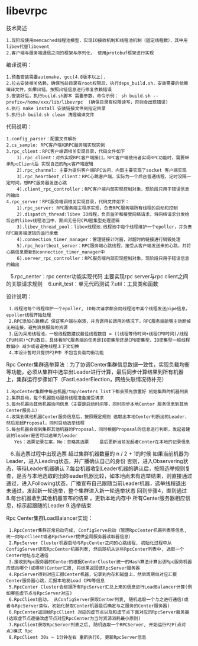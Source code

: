 # libevrpc


技术简述

    1.现阶段使用memcached线程池模型，实现IO接收机制和线程池机制（固定线程数），其中用libev代替libevent
    2.客户端与服务端通信之间的框架与序列化， 使用protobuf框架进行实现


编译说明：

    1.预备安装需要automake, gcc(4.8版本以上).
    2.拉去安装相关依赖，确保当前目录有root权限后，执行deps_build.sh，安装需要的依赖编译文件，如果出错，按照出错信息进行修复依赖错误
    3.安装好后，执行build.sh脚本 需要参数，命令示例： sh build.sh --prefix=/home/xxx/lib/libevrpc  (确保目录有权限读写，否则会出现错误)
    4.执行 make install 安装链接文件到指定目录
    5.执行sh build.sh clean 清理编译文件


代码说明：

    1.config_parser：配置文件解析
    2.cs_sample: RPC客户端和RPC服务端实现实例
    3.rpc_client：RPC客户端调相关实现目录，代码文件如下
        1).rpc_client：对外实现RPC客户端接口，RPC客户端使用者实现RPC功能时，需要继承RpcClient后 实现自己的Rpc客户端逻辑
        2).rpc_channel: 主要为提供客户端RPC访问，内部主要实现了socket 客户端实现
        3).rpc_heartbeat_client：RPC心跳客户端，实际为一个后台普通线程，定时没隔一定时间，想RPC服务器发送心跳
        4).client_rpc_controller：RPC客户端内部实现控制对象，现阶段只用于错误信息的输出
    4.rpc_server：RPC服务端调相关实现目录，代码文件如下：
        1).rpc_server: RPC服务端主程序实现，负责RPC服务端所有线程的启动和控制
        2).dispatch_thread:libev IO线程，负责监听和接受网络请求，将网络请求分发给后台的libev线程池当中，期间无任何CPU密集型处理逻辑
        3).libev_thread_pool：libev线程池.线程池中每个线程维护一个epoller，并负责RPC服务端逻辑的运行承载
        4).connection_timer_manager：管理链接计时器，对超时的链接进行销毁处理
        5).rpc_heartbeat_server：RPC服务端心跳线程，接受从客户端发送来的心跳，并将心跳信息更新到connection_timer_manager中
        6).server_rpc_controller：RPC服务端内部实现控制对象，现阶段只用于错误信息的输出
    5.rpc_center：rpc center功能实现代码 主要实现rpc server与rpc client之间的关联请求规则
    6.unit_test：单元代码测试
    7.util：工具类和函数


设计说明：

     1.线程池每个线程维护一个epoller, IO每次请求都会向线程池中某个线程发送pipe信息，epoller线程开始处理
     2.RPC添加心跳模式 保证客户端在崩溃，并且调用长调用的情况下，RPC服务端能够主动断掉无用连接，避免浪费服务的资源
     3.因为采用线程池，一般线程数建议最佳线程数目 = ((线程等待时间+线程CPU时间)/线程CPU时间)*CPU数目，具体看RPC服务端的任务是IO密集型还是CPU密集型，IO密集型一般线程数偏小 减少或者避免线程上下文切换
     4.本设计暂时只提供P2P中 不包含负载均衡功能


Rpc Center集群选举算法：为了协调Center集群信息数据一致性，实现负载均衡等功能，必须从集群中选举出Leader进行计算，最后同步计算结果到所有机器上，集群运行步骤如下（FastLeaderElection，网络失联情况待补充）

    1.RpcCenter集群中每台机器/tmp/centers_list下都会预先放置好 初始集群的机器列表
    2.集群启动，每个机器启动服务线程准备接受请求
    3.每台机器向其他机器询问信息（主要是启动时间等，同时同步本地Center 服务信息到其他Center服务上）
    4.收集到其他机器Center服务信息后，按照既定规则 选取出本地Center判断出的Leader，然后发起Proposal，同时启动选举线程
    5.每台机器会收到集群其他机器的Proposal，同时根据Proposal的信息进行判断，发起者建议的leader是否可以选举为leader
       Yes：选票记录在案，No：忽略其选票    最后更新当前发起者Center在本地的记录信息
    6.当选票过程中出现选票 超过集群机器数量的 n / 2 + 1的时候
       如果当前机器为Leader，进入Leading状态，并广播确认自己的身份
       否则，进入Observering状态，等待Leader机器确认
    7.每台机器收到Leader机器的确认后，按照选举规则复查，是否与本地选取的出的leader机器比较，如本地尚未有选举结果，则直接通过
       通过，进入Following状态，广播宣布自己跟随当前Leader机器，选举线程退出
       未通过，发起新一轮选举，整个集群进入新一轮选举状态 回到步骤4，直到通过
    8.每台机器收到其他机器宣布的结果 。更新本地内存中 所有Center服务器相应信息，标示起跟随的Leader
    9.选举结束

Rpc Center集群LoadBalancer实现：

     1.RpcCenter集群正常启动完成, ConfigServe启动（管理RpcCenter机器列表等信息, 统一向RpcClient或者RpcServer提供全局服务器读取器信息）
     2.RpcServer Cluster机器启动与RpcCenter之间的心跳线程, 初始化过程中从ConfigServer读取RpcCenter机器列表, 然后随机从这些RpcCenter列表中, 选取一个Center地址与之通信
     3.接收到Rpc服务器的Center的根据CenterCluster统一的Hash算法计算出该Rpc服务机器应该向哪个(或哪些)Center汇报, 将结果返回该RpcServer服务器
     4.RpcServer得到对应汇报Center机器，记录到内存和磁盘上，然后周期向对应汇报Center服务器心跳，汇报本地发Load CPU等信息
     5.RpcCenter Cluster会根据所有RpcServer汇总上来的信息进行LoadBalancer计算(例如哪些虚节点与RpcServer对应)
     6.RpcClient启动， 从ConfigServer获取Center列表, 随机选取一个与之进行通信(或者与RpcServer类似，初始化获取Center机器最后确定与之服务的Center服务器)
     6.RpcCenter返回给RpcClient 对应的虚节点以及和虚节点下面对应的RpcServer服务器(选取虚节点遵循改虚节点对应RpcCenter为当时资源消耗最小原则)
     7.RpcClient获取RpcServer列表之后, 随机选取一个RPCServer, 开始运行P2P(点对点)模式 Rpc
     8.RpcClient 30s ~ 1分钟左右 重新执行6, 更新RpcServer信息


